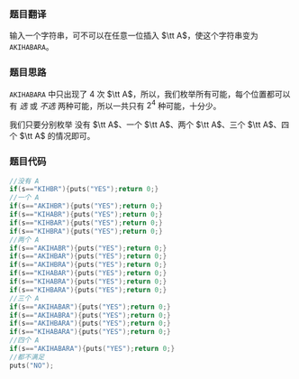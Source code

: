 ### 题目翻译

输入一个字符串，可不可以在任意一位插入 $\tt A$，使这个字符串变为 `AKIHABARA`。

### 题目思路

`AKIHABARA` 中只出现了 $4$ 次 $\tt A$，所以，我们枚举所有可能，每个位置都可以有 _选_ 或 _不选_ 两种可能，所以一共只有 $2^4$ 种可能，十分少。

我们只要分别枚举 没有 $\tt A$、一个 $\tt A$、两个 $\tt A$、三个 $\tt A$、四个 $\tt A$ 的情况即可。

### 题目代码

```cpp
//没有 A
if(s=="KIHBR"){puts("YES");return 0;}
//一个 A
if(s=="AKIHBR"){puts("YES");return 0;}
if(s=="KIHABR"){puts("YES");return 0;}
if(s=="KIHBAR"){puts("YES");return 0;}
if(s=="KIHBRA"){puts("YES");return 0;}
//两个 A
if(s=="AKIHABR"){puts("YES");return 0;}
if(s=="AKIHBAR"){puts("YES");return 0;}
if(s=="AKIHBRA"){puts("YES");return 0;}
if(s=="KIHABAR"){puts("YES");return 0;}
if(s=="KIHABRA"){puts("YES");return 0;}
if(s=="KIHBARA"){puts("YES");return 0;}
//三个 A
if(s=="AKIHABAR"){puts("YES");return 0;}
if(s=="AKIHABRA"){puts("YES");return 0;}
if(s=="AKIHBARA"){puts("YES");return 0;}
if(s=="KIHABARA"){puts("YES");return 0;}
//四个 A
if(s=="AKIHABARA"){puts("YES");return 0;}
//都不满足
puts("NO");
```

